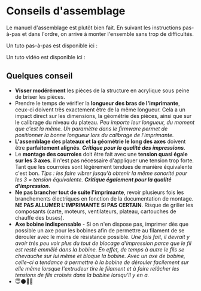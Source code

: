 # Conseils d'assemblage

Le manuel d'assemblage est plutôt bien fait. En suivant les instructions pas-à-pas et dans l'ordre, on arrive à monter l'ensemble sans trop de difficultés.

Un tuto pas-à-pas est disponible ici :

Un tuto vidéo est disponible ici :

## Quelques conseil

- **Visser modérément** les pièces de la structure en acrylique sous peine de briser les pièces.
- Prendre le temps de vérifier la **longueur des bras de l'imprimante**, ceux-ci doivent très exactement être de la même longueur. Cela a un impact direct sur les dimensions, la géométrie des pièces, ainsi que sur le calibrage du niveau du plateau.
  *Peu importe leur longueur, du moment que c'est la même. Un paramètre dans le firmware permet de positionner la bonne longueur lors du calibrage de l'imprimante.*
- **L'assemblage des plateaux et la géométrie le long des axes** doivent être **parfaitement alignés**.
  ***Critique pour la qualité des impressions***.
- Le **montage des courroies** doit être fait avec une **tension quasi égale sur les 3 axes**. il n'est pas nécessaire d'appliquer une tension trop forte. Tant que les courroies sont légèrement tendues de manière équivalente c'est bon.
  *Tips : les faire vibrer jusqu'à obtenir la même sonorité pour les 3 = tension équivalente.* ***Critique également pour la qualité d'impression***.
- **Ne pas brancher tout de suite l'imprimante**, revoir plusieurs fois les branchements électriques en fonction de la documentation de montage. **NE PAS ALLUMER L'IMPRIMANTE SI PAS CERTAIN**. Risque de griller les composants (carte, moteurs, ventilateurs, plateau, cartouches de chauffe des buses).
- **Axe bobine indispensable** - Si on n'en dispose pas, imprimer dès que possible un axe pour les bobines afin de permettre au filament de se dérouler avec le moins de résistance possible.
  *Une fois fait, il devrait y avoir très peu voir plus du tout de blocage d'impression parce que le fil est resté emmêlé dans la bobine. En effet, de temps à autre le fils se chevauche sur lui même et bloque la bobine. Avec un axe de bobine, celle-ci a tendance à permettre à la bobine de dérouler facilement sur elle même lorsque l'extrudeur tire le filament et à faire relâcher les tensions de fils croisés dans la bobine lorsqu'il y en a.*
- 😇🌑🌳🌭
